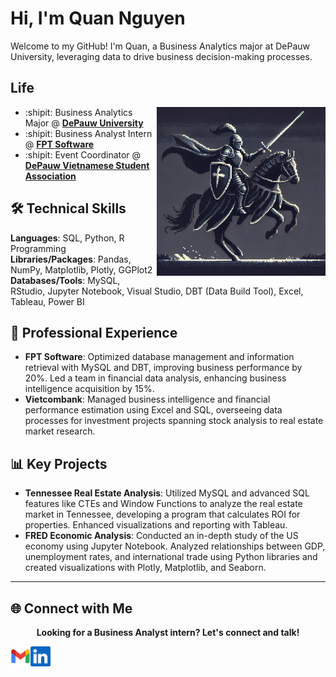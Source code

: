 # Hi, I'm Quan Nguyen

Welcome to my GitHub! I'm Quan, a Business Analytics major at DePauw University, leveraging data to drive business decision-making processes.

## Life

<img align="right" alt="the dark knight" width="270" src="git_img/github_pic.webp" />

- :shipit: Business Analytics Major @ **[DePauw University](https://www.depauw.edu/)**
- :shipit: Business Analyst Intern @ **[FPT Software](https://fptsoftware.com/)**
- :shipit: Event Coordinator @ **[DePauw Vietnamese Student Association](https://www.instagram.com/depauwvsa/)**

## 🛠️ Technical Skills

**Languages**: SQL, Python, R Programming  
**Libraries/Packages**: Pandas, NumPy, Matplotlib, Plotly, GGPlot2  
**Databases/Tools**: MySQL, RStudio, Jupyter Notebook, Visual Studio, DBT (Data Build Tool), Excel, Tableau, Power BI

## 💼 Professional Experience

- **FPT Software**: Optimized database management and information retrieval with MySQL and DBT, improving business performance by 20%. Led a team in financial data analysis, enhancing business intelligence acquisition by 15%.
- **Vietcombank**: Managed business intelligence and financial performance estimation using Excel and SQL, overseeing data processes for investment projects spanning stock analysis to real estate market research.

## 📊 Key Projects

- **Tennessee Real Estate Analysis**: Utilized MySQL and advanced SQL features like CTEs and Window Functions to analyze the real estate market in Tennessee, developing a program that calculates ROI for properties. Enhanced visualizations and reporting with Tableau.
- **FRED Economic Analysis**: Conducted an in-depth study of the US economy using Jupyter Notebook. Analyzed relationships between GDP, unemployment rates, and international trade using Python libraries and created visualizations with Plotly, Matplotlib, and Seaborn.

______________________________________________________________
## 🌐 Connect with Me

<p align="center">
    <b>Looking for a Business Analyst intern? Let's connect and talk!</a>
    </b>
</p>
<div>
<a href="mailto:chinhquan67@gmail.com">
    <img height="32" align="left" alt="Mail" src="git_img/gmail.png" />
</a>

<a href="https://www.linkedin.com/in/quannguyen67/">
    <img height="32" align="left" alt="LinkedIn" src="git_img/linkedin.png" />
</a>
</div>
